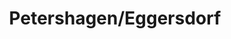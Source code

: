 ---
title: Petershagen/Eggersdorf
url: /petershagen-eggersdorf/
latitude: 52.527
longitude: 13.791
---